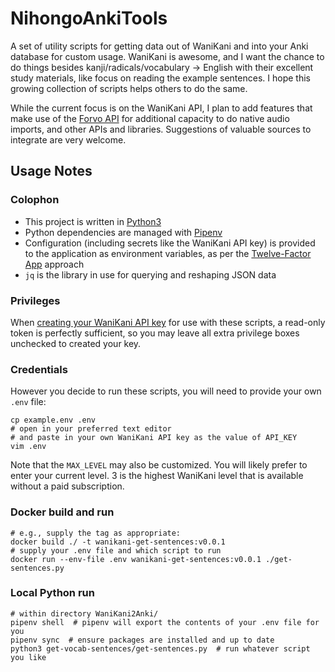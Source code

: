 # NihongoAnkiTools
A set of utility scripts for getting data out of WaniKani and into your Anki database for custom usage. WaniKani is awesome, and I want the chance to do things besides kanji/radicals/vocabulary -> English with their excellent study materials, like focus on reading the example sentences. I hope this growing collection of scripts helps others to do the same.

While the current focus is on the WaniKani API, I plan to add features that make use of the [Forvo API](https://forvo.com) for additional capacity to do native audio imports, and other APIs and libraries. Suggestions of valuable sources to integrate are very welcome.

## Usage Notes

### Colophon
- This project is written in [Python3](https://www.python.org/downloads/)
- Python dependencies are managed with [Pipenv](https://pipenv.pypa.io/en/latest/)
- Configuration (including secrets like the WaniKani API key) is provided to the application as environment variables, as per the [Twelve-Factor App](https://12factor.net) approach
- `jq` is the library in use for querying and reshaping JSON data

### Privileges
When [creating your WaniKani API key](https://www.wanikani.com/settings/personal_access_tokens) for use with these scripts, a read-only token is perfectly sufficient, so you may leave all extra privilege boxes unchecked to created your key.

### Credentials
However you decide to run these scripts, you will need to provide your own `.env` file:

```
cp example.env .env
# open in your preferred text editor 
# and paste in your own WaniKani API key as the value of API_KEY
vim .env
```

Note that the `MAX_LEVEL` may also be customized. You will likely prefer to enter your current level. 3 is the highest WaniKani level that is available without a paid subscription.

### Docker build and run

```
# e.g., supply the tag as appropriate: 
docker build ./ -t wanikani-get-sentences:v0.0.1
# supply your .env file and which script to run
docker run --env-file .env wanikani-get-sentences:v0.0.1 ./get-sentences.py
```

### Local Python run

```
# within directory WaniKani2Anki/
pipenv shell  # pipenv will export the contents of your .env file for you
pipenv sync  # ensure packages are installed and up to date
python3 get-vocab-sentences/get-sentences.py  # run whatever script you like
```




